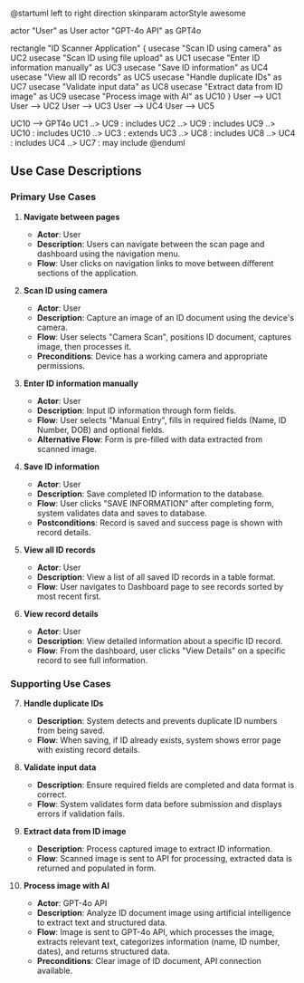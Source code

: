 @startuml
left to right direction
skinparam actorStyle awesome

actor "User" as User
actor "GPT-4o API" as GPT4o

rectangle "ID Scanner Application" {
  usecase "Scan ID using camera" as UC2
  usecase "Scan ID using file upload" as UC1
  usecase "Enter ID information manually" as UC3
  usecase "Save ID information" as UC4
  usecase "View all ID records" as UC5
  usecase "Handle duplicate IDs" as UC7
  usecase "Validate input data" as UC8
  usecase "Extract data from ID image" as UC9
  usecase "Process image with AI" as UC10
}
User --> UC1
User --> UC2
User --> UC3
User --> UC4
User --> UC5

UC10 --> GPT4o
UC1 ..> UC9 : includes
UC2 ..> UC9 : includes
UC9 ..> UC10 : includes
UC10 ..> UC3 : extends
UC3 ..> UC8 : includes
UC8 ..> UC4 : includes
UC4 ..> UC7 : may include
@enduml 

## Use Case Descriptions

### Primary Use Cases

1. **Navigate between pages**
   - **Actor**: User
   - **Description**: Users can navigate between the scan page and dashboard using the navigation menu.
   - **Flow**: User clicks on navigation links to move between different sections of the application.

2. **Scan ID using camera**
   - **Actor**: User
   - **Description**: Capture an image of an ID document using the device's camera.
   - **Flow**: User selects "Camera Scan", positions ID document, captures image, then processes it.
   - **Preconditions**: Device has a working camera and appropriate permissions.

3. **Enter ID information manually**
   - **Actor**: User
   - **Description**: Input ID information through form fields.
   - **Flow**: User selects "Manual Entry", fills in required fields (Name, ID Number, DOB) and optional fields.
   - **Alternative Flow**: Form is pre-filled with data extracted from scanned image.

4. **Save ID information**
   - **Actor**: User
   - **Description**: Save completed ID information to the database.
   - **Flow**: User clicks "SAVE INFORMATION" after completing form, system validates data and saves to database.
   - **Postconditions**: Record is saved and success page is shown with record details.

5. **View all ID records**
   - **Actor**: User
   - **Description**: View a list of all saved ID records in a table format.
   - **Flow**: User navigates to Dashboard page to see records sorted by most recent first.

6. **View record details**
   - **Actor**: User
   - **Description**: View detailed information about a specific ID record.
   - **Flow**: From the dashboard, user clicks "View Details" on a specific record to see full information.

### Supporting Use Cases

7. **Handle duplicate IDs**
   - **Description**: System detects and prevents duplicate ID numbers from being saved.
   - **Flow**: When saving, if ID already exists, system shows error page with existing record details.

8. **Validate input data**
   - **Description**: Ensure required fields are completed and data format is correct.
   - **Flow**: System validates form data before submission and displays errors if validation fails.

9. **Extract data from ID image**
   - **Description**: Process captured image to extract ID information.
   - **Flow**: Scanned image is sent to API for processing, extracted data is returned and populated in form.

10. **Process image with AI**
    - **Actor**: GPT-4o API
    - **Description**: Analyze ID document image using artificial intelligence to extract text and structured data.
    - **Flow**: Image is sent to GPT-4o API, which processes the image, extracts relevant text, categorizes information (name, ID number, dates), and returns structured data.
    - **Preconditions**: Clear image of ID document, API connection available. 